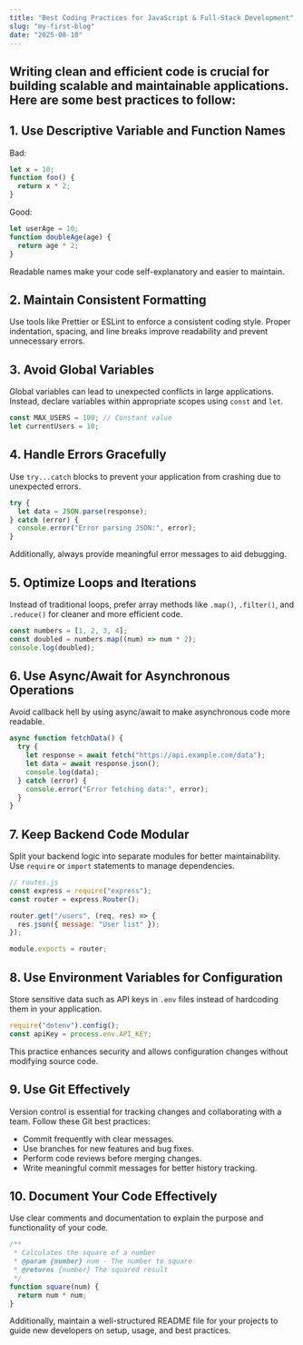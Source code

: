 ```yaml
---
title: "Best Coding Practices for JavaScript & Full-Stack Development"
slug: "my-first-blog"
date: "2025-08-10"
---
```


Writing clean and efficient code is crucial for building scalable and maintainable applications. Here are some best practices to follow: 
---

## 1. Use Descriptive Variable and Function Names

Bad:


```js
let x = 10;
function foo() {
  return x * 2;
}
```

Good:


```js
let userAge = 10;
function doubleAge(age) {
  return age * 2;
}
```

Readable names make your code self-explanatory and easier to maintain.



## 2. Maintain Consistent Formatting

Use tools like Prettier or ESLint to enforce a consistent coding style. Proper indentation, spacing, and line breaks improve readability and prevent unnecessary errors.



## 3. Avoid Global Variables

Global variables can lead to unexpected conflicts in large applications. Instead, declare variables within appropriate scopes using `const` and `let`.

```js
const MAX_USERS = 100; // Constant value
let currentUsers = 10;
```



## 4. Handle Errors Gracefully

Use `try...catch` blocks to prevent your application from crashing due to unexpected errors.

```js
try {
  let data = JSON.parse(response);
} catch (error) {
  console.error("Error parsing JSON:", error);
}
```

Additionally, always provide meaningful error messages to aid debugging.



## 5. Optimize Loops and Iterations

Instead of traditional loops, prefer array methods like `.map()`, `.filter()`, and `.reduce()` for cleaner and more efficient code.

```js
const numbers = [1, 2, 3, 4];
const doubled = numbers.map((num) => num * 2);
console.log(doubled);
```


## 6. Use Async/Await for Asynchronous Operations

Avoid callback hell by using async/await to make asynchronous code more readable.

```js
async function fetchData() {
  try {
    let response = await fetch("https://api.example.com/data");
    let data = await response.json();
    console.log(data);
  } catch (error) {
    console.error("Error fetching data:", error);
  }
}
```

## 7. Keep Backend Code Modular

Split your backend logic into separate modules for better maintainability. Use `require` or `import` statements to manage dependencies.

```js
// routes.js
const express = require("express");
const router = express.Router();

router.get("/users", (req, res) => {
  res.json({ message: "User list" });
});

module.exports = router;
```



## 8. Use Environment Variables for Configuration

Store sensitive data such as API keys in `.env` files instead of hardcoding them in your application.

```js
require("dotenv").config();
const apiKey = process.env.API_KEY;
```

This practice enhances security and allows configuration changes without modifying source code.



## 9. Use Git Effectively

Version control is essential for tracking changes and collaborating with a team. Follow these Git best practices:

* Commit frequently with clear messages.
* Use branches for new features and bug fixes.
* Perform code reviews before merging changes.
* Write meaningful commit messages for better history tracking.


## 10. Document Your Code Effectively

Use clear comments and documentation to explain the purpose and functionality of your code.

```js
/**
 * Calculates the square of a number
 * @param {number} num - The number to square
 * @returns {number} The squared result
 */
function square(num) {
  return num * num;
}
```

Additionally, maintain a well-structured README file for your projects to guide new developers on setup, usage, and best practices.
